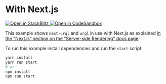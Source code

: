 # With Next.js

<p>
  <a href="https://stackblitz.com/github/urql-graphql/urql/tree/main/examples/with-next">
    <img
      alt="Open in StackBlitz"
      src="https://img.shields.io/badge/open_in_stackblitz-1269D3?logo=stackblitz&style=for-the-badge"
    />
  </a>
  <a href="https://codesandbox.io/p/sandbox/github/urql-graphql/urql/tree/main/examples/with-next">
    <img
      alt="Open in CodeSandbox"
      src="https://img.shields.io/badge/open_in_codesandbox-151515?logo=codesandbox&style=for-the-badge"
    />
  </a>
</p>

This example shows `next-urql` and `urql` in use with Next.js as explained [in the "Next.js" section
on the "Server-side Rendering" docs
page](https://formidable.com/open-source/urql/docs/advanced/server-side-rendering/#nextjs).

To run this example install dependencies and run the `start` script:

```sh
yarn install
yarn run start
# or
npm install
npm run start
```
